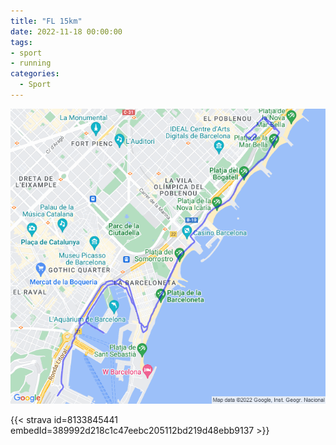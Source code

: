 ```yaml
---
title: "FL 15km"
date: 2022-11-18 00:00:00
tags:
- sport
- running
categories:
  - Sport
---
```


![](images/20221118-activity-map.png)

{{< strava id=8133845441 embedId=389992d218c1c47eebc205112bd219d48ebb9137 >}}
